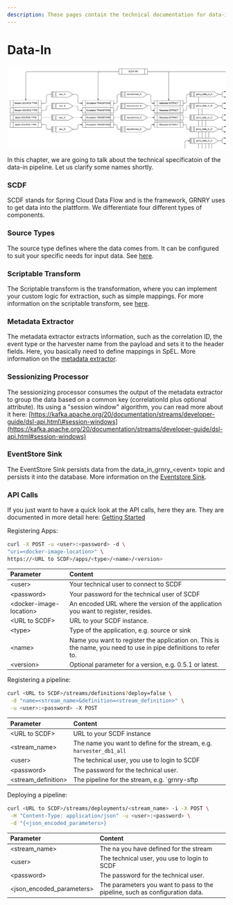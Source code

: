 ```yaml
---
description: These pages contain the technical documentation for data-in.
---
```


# Data-In

![Data flow within the Data-In zone of Granary](../../../.gitbook/assets/harvester.PNG)

In this chapter, we are going to talk about the technical specificatoin of the data-in pipeline. Let us clarify some names shortly.

### SCDF

SCDF stands for Spring Cloud Data Flow and is the framework, GRNRY uses to get data into the plattform. We differentiate four different types of components.

### Source Types

The source type defines where the data comes from. It can be configured to suit your specific needs for input data. See [here](source-types.md).

### Scriptable Transform

The Scriptable transform is the transformation, where you can implement your custom logic for extraction, such as simple mappings. For more information on the scriptable transform, see [here](scriptable-transform.md).

### Metadata Extractor

The metadata extractor extracts information, such as the correlation ID, the event type or the harvester name from the payload and sets it to the header fields. Here, you basically need to define mappings in SpEL. More information on the [metadata extractor](metadata-extractor.md).

### Sessionizing Processor

The sessionizing processor consumes the output of the metadata extractor to group the data based on a common key \(correlationId plus optional attribute\). Its using a "session window" algorithm, you can read more about it here: [https://kafka.apache.org/20/documentation/streams/developer-guide/dsl-api.html\#session-windows](https://kafka.apache.org/20/documentation/streams/developer-guide/dsl-api.html#session-windows)

### EventStore Sink

The EventStore Sink persists data from the data\_in\_grnry\_&lt;event&gt; topic and persists it into the database. More information on the [Eventstore Sink](eventstore-sink.md).

### API Calls

If you just want to have a quick look at the API calls, here they are. They are documented in more detail here: [Getting Started](../../../learning-grnry-1/data-in/getting-started.md)

Registering Apps:

```bash
curl -X POST -u <user>:<password> -d \
"uri=<docker-image-location>" \
https://<URL to SCDF>/apps/<type>/<name>/<version>
```

| Parameter | Content |
| :--- | :--- |
| &lt;user&gt; | Your technical user to connect to SCDF |
| &lt;password&gt; | Your password for the technical user of SCDF |
| &lt;docker-image-location&gt; | An encoded URL where the version of the application you want to register, resides. |
| &lt;URL to SCDF&gt; | URL to your SCDF instance. |
| &lt;type&gt; | Type of the application, e.g. source or sink |
| &lt;name&gt; | Name you want to register the application on. This is the name, you need to use in pipe definitions to refer to. |
| &lt;version&gt; | Optional parameter for a version, e.g. 0.5.1 or latest. |

Registering a pipeline:

```bash
curl <URL to SCDF>/streams/definitions?deploy=false \
 -d "name=<stream_name>&definition=<stream_definition>" \
 -u <user>:<password> -X POST
```

| Parameter | Content |
| :--- | :--- |
| &lt;URL to SCDF&gt; | URL to your SCDF instance |
| &lt;stream\_name&gt; | The name you want to define for the stream, e.g. `harvester_db1_all` |
| &lt;user&gt; | The technical user, you use to login to SCDF |
| &lt;password&gt; | The password for the technical user. |
| &lt;stream\_definition&gt; | The pipeline for the stream, e.g. `grnry-sftp | grnry-scriptable | grnry-data-in-metadata > :grnry_data_in_event` |

Deploying a pipeline:

```bash
curl <URL to SCDF>/streams/deployments/<stream_name> -i -X POST \
 -H "Content-Type: application/json" -u <user>:<password> \
 -d "{<json_encoded_parameters>}
```

| Parameter | Content |
| :--- | :--- |
| &lt;stream\_name&gt; | The na you have defined for the stream |
| &lt;user&gt; | The technical user, you use to login to SCDF |
| &lt;password&gt; | The password for the technical user. |
| &lt;json\_encoded\_parameters&gt; | The parameters you want to pass to the pipeline, such as configuration data. |

